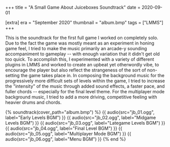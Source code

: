 +++
title = "A Small Game About Juiceboxes Soundtrack"
date = 2020-09-01

[extra]
era = "September 2020"
thumbnail = "album.bmp"
tags = ["LMMS"]
+++

This is the soundtrack for the first full game I worked on completely solo. Due to the fact the game was mostly meant as an experiment in honing game feel, I tried to make the music primarily an arcade-y sounding accompaniment to gameplay -- with enough variation that it didn't get old too quick. To accomplish this, I experimented with a variety of different plugins in LMMS and worked to create an upbeat yet otherwordly vibe, to encourage the player but also reflect the strangeness of the sort of non-setting the game takes place in. In composing the background music for the progressively more difficult sets of levels within the game, I tried to increase the "intensity" of the music through added sound effects, a faster pace, and fuller chords -- especially for the final level theme. For the multiplayer mode background music, I tried to add a more driving, competitive feeling with heavier drums and chords.

{% soundtrack(cover_path="album.bmp") %}
{{ audio(src="jb_01.ogg", label="Early Levels BGM") }}
{{ audio(src="jb_02.ogg", label="Midgame Levels BGM") }}
{{ audio(src="jb_03.ogg", label="Lategame Levels BGM") }}
{{ audio(src="jb_04.ogg", label="Final Level BGM") }}
{{ audio(src="jb_05.ogg", label="Multiplayer Mode BGM") }}
{{ audio(src="jb_06.ogg", label="Menu BGM") }}
{% end %}
